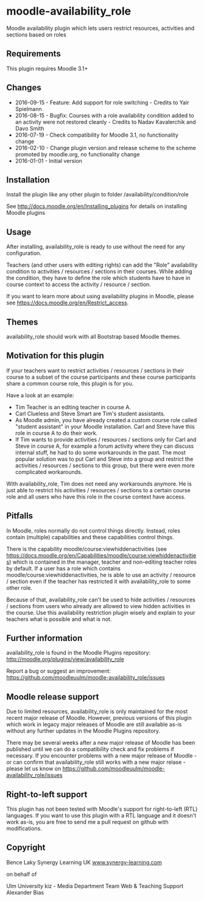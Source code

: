 moodle-availability_role
========================

Moodle availability plugin which lets users restrict resources, activities and sections based on roles


Requirements
------------

This plugin requires Moodle 3.1+


Changes
-------

* 2016-09-15 - Feature: Add support for role switching - Credits to Yair Spielmann
* 2016-08-15 - Bugfix: Courses with a role availability condition added to an activity were not restored cleanly - Credits to Nadav Kavalerchik and Davo Smith
* 2016-07-19 - Check compatibility for Moodle 3.1, no functionality change
* 2016-02-10 - Change plugin version and release scheme to the scheme promoted by moodle.org, no functionality change
* 2016-01-01 - Initial version


Installation
------------

Install the plugin like any other plugin to folder
/availability/condition/role

See http://docs.moodle.org/en/Installing_plugins for details on installing Moodle plugins


Usage
-----

After installing, availability_role is ready to use without the need for any configuration.

Teachers (and other users with editing rights) can add the "Role" availability condition to activities / resources / sections in their courses. While adding the condition, they have to define the role which students have to have in course context to access the activity / resource / section.

If you want to learn more about using availability plugins in Moodle, please see https://docs.moodle.org/en/Restrict_access.


Themes
------

availability_role should work with all Bootstrap based Moodle themes.


Motivation for this plugin
--------------------------

If your teachers want to restrict activities / resources / sections in their course to a subset of the course participants and these course participants share a common course role, this plugin is for you.

Have a look at an example:
* Tim Teacher is an editing teacher in course A.
* Carl Clueless and Steve Smart are Tim's student assistants.
* As Moodle admin, you have already created a custom course role called "student assistant" in your Moodle installation. Carl and Steve have this role in course A to do their work.
* If Tim wants to provide activities / resources / sections only for Carl and Steve in course A, for example a forum activity where they can discuss internal stuff, he had to do some workarounds in the past. The most popular solution was to put Carl and Steve into a group and restrict the activities / resources / sections to this group, but there were even more complicated workarounds.

With availability_role, Tim does not need any workarounds anymore. He is just able to restrict his activities / resources / sections to a certain course role and all users who have this role in the course context have access.


Pitfalls
-------

In Moodle, roles normally do not control things directly. Instead, roles contain (multiple) capabilities and these capabilities control things.

There is the capability moodle/course:viewhiddenactivities (see https://docs.moodle.org/en/Capabilities/moodle/course:viewhiddenactivities) which is contained in the manager, teacher and non-editing teacher roles by default. If a user has a role which contains moodle/course:viewhiddenactivities, he is able to use an activity / resource / section even if the teacher has restricted it with availability_role to some other role.

Because of that, availability_role can't be used to hide activities / resources / sections from users who already are allowed to view hidden activities in the course. Use this availability restriction plugin wisely and explain to your teachers what is possible and what is not.


Further information
-------------------

availability_role is found in the Moodle Plugins repository: http://moodle.org/plugins/view/availability_role

Report a bug or suggest an improvement: https://github.com/moodleuulm/moodle-availability_role/issues


Moodle release support
----------------------

Due to limited resources, availability_role is only maintained for the most recent major release of Moodle. However, previous versions of this plugin which work in legacy major releases of Moodle are still available as-is without any further updates in the Moodle Plugins repository.

There may be several weeks after a new major release of Moodle has been published until we can do a compatibility check and fix problems if necessary. If you encounter problems with a new major release of Moodle - or can confirm that availability_role still works with a new major relase - please let us know on https://github.com/moodleuulm/moodle-availability_role/issues


Right-to-left support
---------------------

This plugin has not been tested with Moodle's support for right-to-left (RTL) languages.
If you want to use this plugin with a RTL language and it doesn't work as-is, you are free to send me a pull request on
github with modifications.


Copyright
---------

Bence Laky
Synergy Learning UK
www.synergy-learning.com

on behalf of

Ulm University
kiz - Media Department
Team Web & Teaching Support
Alexander Bias
